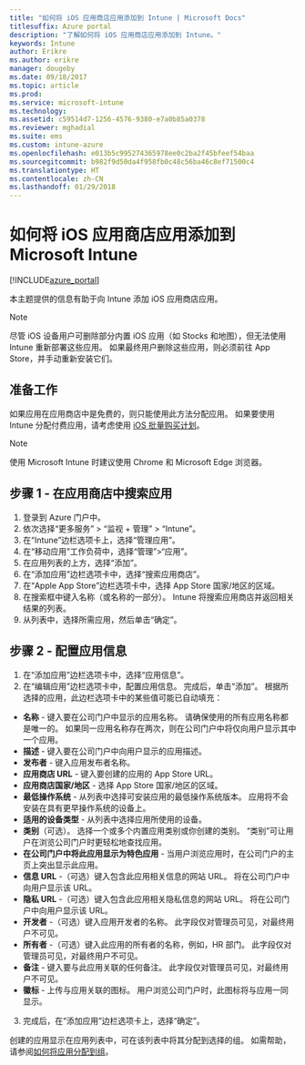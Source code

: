 ```yaml
---
title: "如何将 iOS 应用商店应用添加到 Intune | Microsoft Docs"
titlesuffix: Azure portal
description: "了解如何将 iOS 应用商店应用添加到 Intune。"
keywords: Intune
author: Erikre
ms.author: erikre
manager: dougeby
ms.date: 09/18/2017
ms.topic: article
ms.prod: 
ms.service: microsoft-intune
ms.technology: 
ms.assetid: c59514d7-1256-4576-9380-e7a0b85a0378
ms.reviewer: mghadial
ms.suite: ems
ms.custom: intune-azure
ms.openlocfilehash: e013b5c995274365978ee0c2ba2f45bfeef54baa
ms.sourcegitcommit: b982f9d50da4f958fb0c48c56ba46c8ef71500c4
ms.translationtype: HT
ms.contentlocale: zh-CN
ms.lasthandoff: 01/29/2018
---
```

# <a name="how-to-add-ios-store-apps-to-microsoft-intune"></a>如何将 iOS 应用商店应用添加到 Microsoft Intune

[!INCLUDE[azure_portal](./includes/azure_portal.md)]


本主题提供的信息有助于向 Intune 添加 iOS 应用商店应用。

>[!NOTE]
>尽管 iOS 设备用户可删除部分内置 iOS 应用（如 Stocks 和地图），但无法使用 Intune 重新部署这些应用。 如果最终用户删除这些应用，则必须前往 App Store，并手动重新安装它们。

## <a name="before-you-start"></a>准备工作

如果应用在应用商店中是免费的，则只能使用此方法分配应用。 如果要使用 Intune 分配付费应用，请考虑使用 [iOS 批量购买计划](vpp-apps-ios.md)。

>[!NOTE]
>使用 Microsoft Intune 时建议使用 Chrome 和 Microsoft Edge 浏览器。

## <a name="step-1---search-for-the-app-in-the-store"></a>步骤 1 - 在应用商店中搜索应用

1. 登录到 Azure 门户中。
2. 依次选择“更多服务” > “监视 + 管理” > “Intune”。
3. 在“Intune”边栏选项卡上，选择“管理应用”。
4. 在“移动应用”工作负荷中，选择“管理”>“应用”。
5. 在应用列表的上方，选择“添加”。
6. 在“添加应用”边栏选项卡中，选择“搜索应用商店”。
7. 在“Apple App Store”边栏选项卡中，选择 App Store 国家/地区的区域。
8. 在搜索框中键入名称（或名称的一部分）。 Intune 将搜索应用商店并返回相关结果的列表。
9. 从列表中，选择所需应用，然后单击“确定”。

## <a name="step-2---configure-app-information"></a>步骤 2 - 配置应用信息

1. 在“添加应用”边栏选项卡中，选择“应用信息”。
2. 在“编辑应用”边栏选项卡中，配置应用信息。 完成后，单击“添加”。 根据所选择的应用，此边栏选项卡中的某些值可能已自动填充：
- **名称** - 键入要在公司门户中显示的应用名称。 请确保使用的所有应用名称都是唯一的。 如果同一应用名称存在两次，则在公司门户中将仅向用户显示其中一个应用。
- **描述** - 键入要在公司门户中向用户显示的应用描述。
- **发布者** - 键入应用发布者名称。
- **应用商店 URL** - 键入要创建的应用的 App Store URL。
- **应用商店国家/地区** - 选择 App Store 国家/地区的区域。
- **最低操作系统** - 从列表中选择可安装应用的最低操作系统版本。 应用将不会安装在具有更早操作系统的设备上。
- **适用的设备类型** - 从列表中选择应用所使用的设备。
- **类别**（可选）。 选择一个或多个内置应用类别或你创建的类别。 “类别”可让用户在浏览公司门户时更轻松地查找应用。
- **在公司门户中将此应用显示为特色应用** - 当用户浏览应用时，在公司门户的主页上突出显示此应用。
- **信息 URL** -（可选）键入包含此应用相关信息的网站 URL。 将在公司门户中向用户显示该 URL。
- **隐私 URL** -（可选）键入包含此应用相关隐私信息的网站 URL。 将在公司门户中向用户显示该 URL。
- **开发者** -（可选）键入应用开发者的名称。 此字段仅对管理员可见，对最终用户不可见。
- **所有者** -（可选）键入此应用的所有者的名称，例如，HR 部门。  此字段仅对管理员可见，对最终用户不可见。
- **备注** - 键入要与此应用关联的任何备注。 此字段仅对管理员可见，对最终用户不可见。
- **徽标** - 上传与应用关联的图标。 用户浏览公司门户时，此图标将与应用一同显示。
3. 完成后，在“添加应用”边栏选项卡上，选择“确定”。

创建的应用显示在应用列表中，可在该列表中将其分配到选择的组。 如需帮助，请参阅[如何将应用分配到组](apps-deploy.md)。
